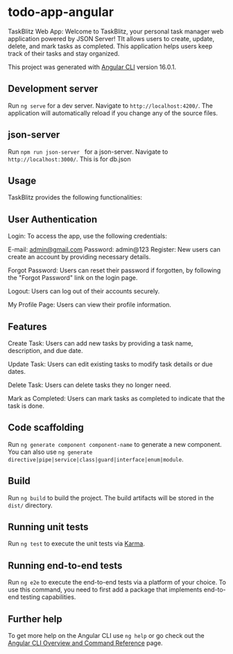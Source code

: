 # todo-app-angular

TaskBlitz Web App:
Welcome to TaskBlitz, your personal task manager web application powered by JSON Server! TIt allows users to create, update, delete, and mark tasks as completed. This application helps users keep track of their tasks and stay organized.

This project was generated with [Angular CLI](https://github.com/angular/angular-cli) version 16.0.1.

## Development server

Run `ng serve` for a dev server. Navigate to `http://localhost:4200/`. The application will automatically reload if you change any of the source files.

## json-server

Run `npm run json-server ` for a json-server. Navigate to `http://localhost:3000/`. This is for db.json

## Usage

TaskBlitz provides the following functionalities:

## User Authentication

Login: To access the app, use the following credentials:

E-mail: admin@gmail.com
Password: admin@123
Register: New users can create an account by providing necessary details.

Forgot Password: Users can reset their password if forgotten, by following the "Forgot Password" link on the login page.

Logout: Users can log out of their accounts securely.

My Profile Page: Users can view their profile information.

## Features

Create Task: Users can add new tasks by providing a task name, description, and due date.

Update Task: Users can edit existing tasks to modify task details or due dates.

Delete Task: Users can delete tasks they no longer need.

Mark as Completed: Users can mark tasks as completed to indicate that the task is done.

## Code scaffolding

Run `ng generate component component-name` to generate a new component. You can also use `ng generate directive|pipe|service|class|guard|interface|enum|module`.

## Build

Run `ng build` to build the project. The build artifacts will be stored in the `dist/` directory.

## Running unit tests

Run `ng test` to execute the unit tests via [Karma](https://karma-runner.github.io).

## Running end-to-end tests

Run `ng e2e` to execute the end-to-end tests via a platform of your choice. To use this command, you need to first add a package that implements end-to-end testing capabilities.

## Further help

To get more help on the Angular CLI use `ng help` or go check out the [Angular CLI Overview and Command Reference](https://angular.io/cli) page.
